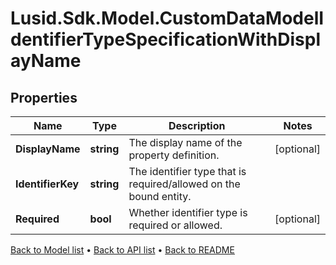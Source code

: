 # Lusid.Sdk.Model.CustomDataModelIdentifierTypeSpecificationWithDisplayName

## Properties

Name | Type | Description | Notes
------------ | ------------- | ------------- | -------------
**DisplayName** | **string** | The display name of the property definition. | [optional] 
**IdentifierKey** | **string** | The identifier type that is required/allowed on the bound entity. | 
**Required** | **bool** | Whether identifier type is required or allowed. | [optional] 

[Back to Model list](../README.md#documentation-for-models) &#8226; [Back to API list](../README.md#documentation-for-api-endpoints) &#8226; [Back to README](../README.md)

